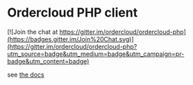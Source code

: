 # Ordercloud PHP client

[![Join the chat at https://gitter.im/ordercloud/ordercloud-php](https://badges.gitter.im/Join%20Chat.svg)](https://gitter.im/ordercloud/ordercloud-php?utm_source=badge&utm_medium=badge&utm_campaign=pr-badge&utm_content=badge)

see [the docs](http://ordercloud.github.io/ordercloud-php/)
